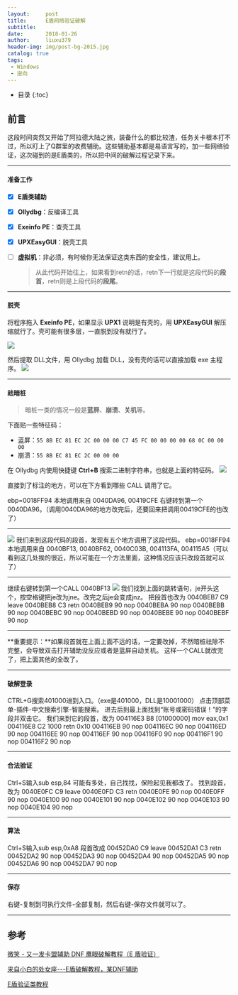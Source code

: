 ```yaml
---
layout:     post
title:      E盾网络验证破解
subtitle:   
date:       2018-01-26
author:     liuxu379
header-img: img/post-bg-2015.jpg
catalog: true
tags:
 - Windows
 - 逆向
---
```


* 目录
  {:toc}

## 前言

这段时间突然又开始了阿拉德大陆之旅，装备什么的都比较渣，任务关卡根本打不过，所以盯上了Q群里的收费辅助。这些辅助基本都是易语言写的，加一些网络验证，这次碰到的是E盾类的，所以把中间的破解过程记录下来。

***

#### 准备工作

- [x] **E盾类辅助**

- [x] **Ollydbg**：反编译工具

- [x] **Exeinfo PE**：查壳工具

- [x]  **UPXEasyGUI**：脱壳工具

- [ ] **虚拟机**：非必须，有时候你无法保证这类东西的安全性，建议用上。

  >  从此代码开始往上，如果看到retn的话，retn下一行就是这段代码的**段首**，retn则是上段代码的**段尾**。 

***

#### 脱壳

 将程序拖入 **Exeinfo PE**，如果显示 **UPX1** 说明是有壳的，用 **UPXEasyGUI** 解压缩就行了。壳可能有很多层，一直脱到没有就行了。 

![]({{site.url}}/img/post-img-exe-1.png?raw=true)

然后提取 DLL文件，用 Ollydbg 加载 DLL，没有壳的话可以直接加载 exe 主程序。
![]({{site.url}}/img/post-img-exe-2.png?raw=true)

***

#### 祛暗桩

> 暗桩一类的情况一般是**蓝屏**、**崩溃**、**关机**等。

下面贴一些特征码：

- 蓝屏：`55 8B EC 81 EC 2C 00 00 00 C7 45 FC 00 00 00 00 68 0C 00 00 00`
- 崩溃：` 55 8B EC 81 EC 2C 00 00 00 `

在 Ollydbg 内使用快捷键 **Ctrl+B** 搜索二进制字符串，也就是上面的特征码。
![]({{site.url}}/img/post-img-exe-3.png?raw=true)

直接到了标注的地方，可以在下方看到哪些 CALL 调用了它。

 ebp=0018FF94
本地调用来自 0040DA96, 00419CFE
右键转到第一个0040DA96。（调用0040DA96的地方改完后，还要回来把调用00419CFE的也改了） 
***

![]({{site.url}}/img/post-img-exe-4.png?raw=true)
我们来到这段代码的段首，发现有五个地方调用了这段代码。
ebp=0018FF94
本地调用来自 0040BF13, 0040BF62, 0040C03B, 004113FA, 004115A5（可以看到这几处挨的很近，所以可能在一个方法里面，这种情况应该只改段首就可以了）

***
继续右键转到第一个CALL 0040BF13
![]({{site.url}}/img/post-img-exe-5.png?raw=true)
我们找到上面的跳转语句，je开头这个，按空格键把je改为jne。改完之后je会变成jnz。
把段首也改为
0040BEB7      C9            leave
0040BEB8      C3            retn
0040BEB9      90            nop
0040BEBA      90            nop
0040BEBB      90            nop
0040BEBC      90            nop
0040BEBD      90            nop
0040BEBE      90            nop
0040BEBF      90            nop

***
**重要提示：**如果段首就在上面上面不远的话，一定要改掉，不然暗桩祛除不完整，会导致双击打开辅助没反应或者是蓝屏自动关机。
这样一个CALL就改完了，把上面其他的全改了。

***

#### 破解登录

 CTRL+G搜索401000进到入口。（exe是401000，DLL是10001000）
点击顶部菜单-插件-中文搜索引擎-智能搜索。
进去后到最上面找到“账号或密码错误！”的字段并双击它。
我们来到它的段首，改为
004116E3    B8 [01000000]  mov eax,0x1
004116E8    C2 1000    retn 0x10
004116EB    90        nop
004116EC    90        nop
004116ED    90        nop
004116EE    90        nop
004116EF    90        nop
004116F0    90        nop
004116F1    90        nop
004116F2    90        nop 

***

####  合法验证 

 Ctrl+S输入sub esp,84  可能有多处，自己找找，保险起见我都改了。
找到段首，改为
0040E0FC    C9        leave
0040E0FD    C3        retn
0040E0FE    90        nop
0040E0FF    90        nop
0040E100    90        nop
0040E101    90        nop
0040E102    90        nop
0040E103    90        nop
0040E104    90        nop 

***

####  算法 

 Ctrl+S输入sub esp,0xA8
段首改成
00452DA0    C9        leave
00452DA1    C3        retn
00452DA2    90        nop
00452DA3    90        nop
00452DA4    90        nop
00452DA5    90        nop
00452DA6    90        nop
00452DA7    90        nop 

****

####  保存 

 右键-复制到可执行文件-全部复制，然后右键-保存文件就可以了。 

***



## 参考

[微笑 - 又一发卡盟辅助 DNF 鹰眼破解教程（E 盾验证）](https://www.52pojie.cn/thread-614468-1-1.html)

[ 来自小白的处女座---E盾破解教程，某DNF辅助 ]( https://www.52pojie.cn/thread-682197-1-1.html )

[E盾验证类教程]( https://www.52pojie.cn/thread-653267-1-1.html )